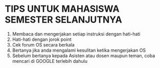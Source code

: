 # TIPS UNTUK MAHASISWA SEMESTER SELANJUTNYA
1. Membaca dan mengerjakan setiap instruksi dengan hati-hati
2. Hati-hati dengan jorok point
3. Cek forum OS secara berkala
4. Bertanya jika anda mengalami kesulitan ketika mengerjakan OS
5. Sebelum bertanya kepada Asisten atau dosen maupun teman, coba mencari di GOOGLE terlebih dahulu
